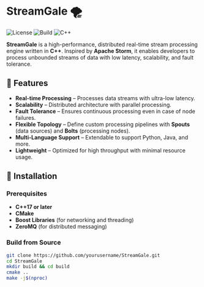 # StreamGale 🌪️

![License](https://img.shields.io/badge/license-MIT-blue.svg)
![Build](https://img.shields.io/badge/build-passing-brightgreen)
![C++](https://img.shields.io/badge/language-C%2B%2B-00599C)

**StreamGale** is a high-performance, distributed real-time stream processing engine written in **C++**. Inspired by **Apache Storm**, it enables developers to process unbounded streams of data with low latency, scalability, and fault tolerance.

## 🚀 Features
- **Real-time Processing** – Processes data streams with ultra-low latency.
- **Scalability** – Distributed architecture with parallel processing.
- **Fault Tolerance** – Ensures continuous processing even in case of node failures.
- **Flexible Topology** – Define custom processing pipelines with **Spouts** (data sources) and **Bolts** (processing nodes).
- **Multi-Language Support** – Extendable to support Python, Java, and more.
- **Lightweight** – Optimized for high throughput with minimal resource usage.

## 🔧 Installation
### Prerequisites
- **C++17 or later**
- **CMake**
- **Boost Libraries** (for networking and threading)
- **ZeroMQ** (for distributed messaging)

### Build from Source
```bash
git clone https://github.com/yourusername/StreamGale.git
cd StreamGale
mkdir build && cd build
cmake ..
make -j$(nproc)

